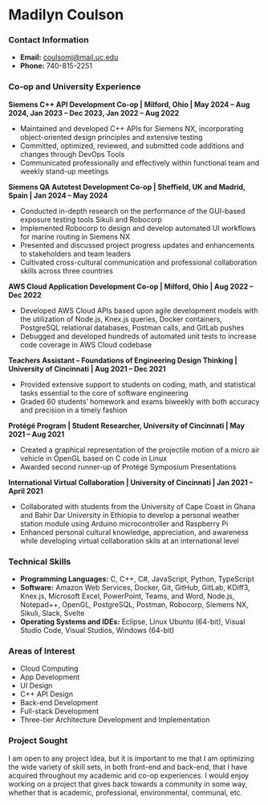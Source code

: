 # Madilyn Coulson

### Contact Information
- **Email:** coulsomj@mail.uc.edu
- **Phone:** 740-815-2251


### Co-op and University Experience
**Siemens C++ API Development Co-op | Milford, Ohio | May 2024 – Aug 2024, Jan 2023 – Dec 2023, Jan 2022 – Aug 2022**
- Maintained and developed C++ APIs for Siemens NX, incorporating object-oriented design principles and extensive testing
- Committed, optimized, reviewed, and submitted code additions and changes through DevOps Tools
- Communicated professionally and effectively within functional team and weekly stand-up meetings

**Siemens QA Autotest Development Co-op | Sheffield, UK and Madrid, Spain | Jan 2024 – May 2024**
- Conducted in-depth research on the performance of the GUI-based exposure testing tools Sikuli and Robocorp
- Implemented Robocorp to design and develop automated UI workflows for marine routing in Siemens NX
- Presented and discussed project progress updates and enhancements to stakeholders and team leaders
- Cultivated cross-cultural communication and professional collaboration skills across three countries

**AWS Cloud Application Development Co-op | Milford, Ohio | Aug 2022 – Dec 2022**
- Developed AWS Cloud APIs based upon agile development models with the utilization of Node.js, Knex.js queries, Docker containers, PostgreSQL relational databases, Postman calls, and GitLab pushes
- Debugged and developed hundreds of automated unit tests to increase code coverage in AWS Cloud codebase

**Teachers Assistant – Foundations of Engineering Design Thinking | University of Cincinnati | Aug 2021 – Dec 2021**
- Provided extensive support to students on coding, math, and statistical tasks essential to the core of software engineering
- Graded 60 students’ homework and exams biweekly with both accuracy and precision in a timely fashion

**Protégé Program | Student Researcher, University of Cincinnati | May 2021 – Aug 2021**
- Created a graphical representation of the projectile motion of a micro air vehicle in OpenGL based on C code in Linux
- Awarded second runner-up of Protégé Symposium Presentations
  
**International Virtual Collaboration | University of Cincinnati | Jan 2021 – April 2021**
- Collaborated with students from the University of Cape Coast in Ghana and Bahir Dar University in Ethiopia to develop a personal weather station module using Arduino microcontroller and Raspberry Pi
- Enhanced personal cultural knowledge, appreciation, and awareness while developing virtual collaboration skils at an international level


### Technical Skills
- **Programming Languages:** C, C++, C#, JavaScript, Python, TypeScript
- **Software:** Amazon Web Services, Docker, Git, GitHub, GitLab, KDiff3, Knex.js, Microsoft Excel, PowerPoint, Teams, and Word, Node.js, Notepad++, OpenGL, PostgreSQL, Postman, Robocorp, Siemens NX, Sikuli, Slack, Svelte
- **Operating Systems and IDEs:** Eclipse, Linux Ubuntu (64-bit), Visual Studio Code, Visual Studios, Windows (64-bit)


### Areas of Interest
- Cloud Computing
- App Development
- UI Design
- C++ API Design
- Back-end Development
- Full-stack Development
- Three-tier Architecture Development and Implementation


### Project Sought
I am open to any project idea, but it is important to me that I am optimizing the wide variety of skill sets, in both front-end and back-end, that I have acquired throughout my academic and co-op experiences. I would enjoy working on a project that gives back towards a community in some way, whether that is academic, professional, environmental, communal, etc. 
